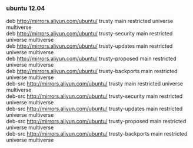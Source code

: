 ### ubuntu 12.04

deb http://mirrors.aliyun.com/ubuntu/ trusty main restricted universe multiverse  
deb http://mirrors.aliyun.com/ubuntu/ trusty-security main restricted universe multiverse  
deb http://mirrors.aliyun.com/ubuntu/ trusty-updates main restricted universe multiverse  
deb http://mirrors.aliyun.com/ubuntu/ trusty-proposed main restricted universe multiverse  
deb http://mirrors.aliyun.com/ubuntu/ trusty-backports main restricted universe multiverse  
deb-src http://mirrors.aliyun.com/ubuntu/ trusty main restricted universe multiverse  
deb-src http://mirrors.aliyun.com/ubuntu/ trusty-security main restricted universe multiverse  
deb-src http://mirrors.aliyun.com/ubuntu/ trusty-updates main restricted universe multiverse  
deb-src http://mirrors.aliyun.com/ubuntu/ trusty-proposed main restricted universe multiverse  
deb-src http://mirrors.aliyun.com/ubuntu/ trusty-backports main restricted universe multiverse  